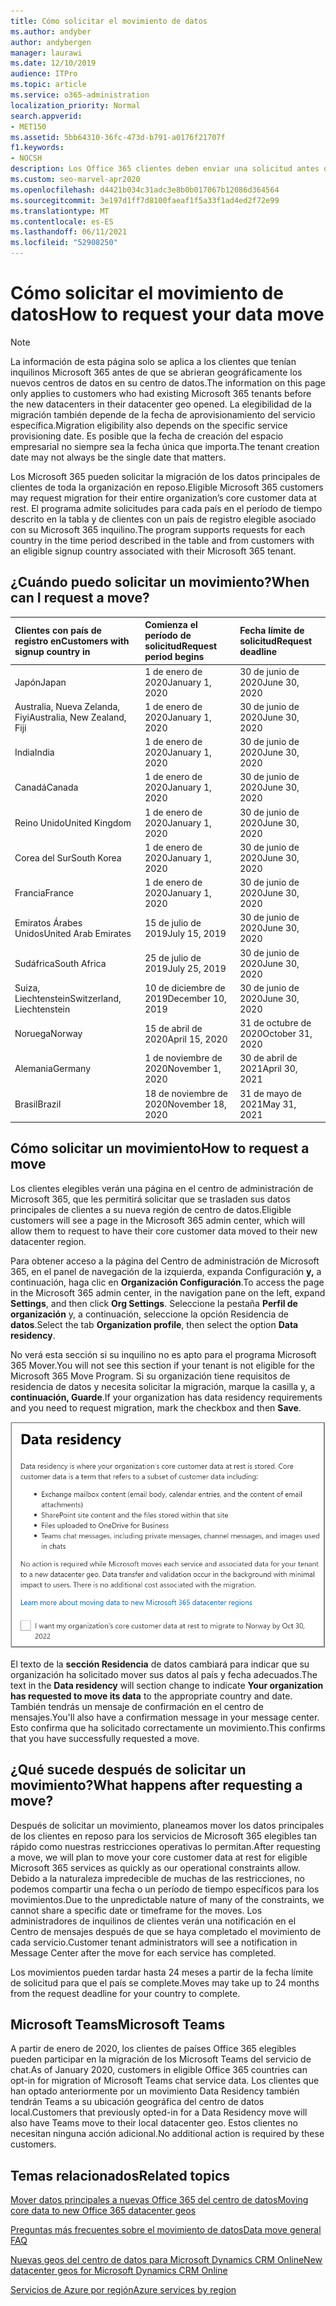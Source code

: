 ```yaml
---
title: Cómo solicitar el movimiento de datos
ms.author: andyber
author: andybergen
manager: laurawi
ms.date: 12/10/2019
audience: ITPro
ms.topic: article
ms.service: o365-administration
localization_priority: Normal
search.appverid:
- MET150
ms.assetid: 5bb64310-36fc-473d-b791-a0176f21707f
f1.keywords:
- NOCSH
description: Los Office 365 clientes deben enviar una solicitud antes de la fecha límite para que su país pueda mover sus datos de servicios Microsoft 365 a su nueva ubicación geográfica.
ms.custom: seo-marvel-apr2020
ms.openlocfilehash: d4421b034c31adc3e8b0b017067b12086d364564
ms.sourcegitcommit: 3e197d1ff7d8100faeaf1f5a33f1ad4ed2f72e99
ms.translationtype: MT
ms.contentlocale: es-ES
ms.lasthandoff: 06/11/2021
ms.locfileid: "52908250"
---
```

# <a name="how-to-request-your-data-move"></a><span data-ttu-id="3b1c2-103">Cómo solicitar el movimiento de datos</span><span class="sxs-lookup"><span data-stu-id="3b1c2-103">How to request your data move</span></span>

> [!NOTE]
> <span data-ttu-id="3b1c2-104">La información de esta página solo se aplica a los clientes que tenían inquilinos Microsoft 365 antes de que se abrieran geográficamente los nuevos centros de datos en su centro de datos.</span><span class="sxs-lookup"><span data-stu-id="3b1c2-104">The information on this page only applies to customers who had existing Microsoft 365 tenants before the new datacenters in their datacenter geo opened.</span></span> <span data-ttu-id="3b1c2-105">La elegibilidad de la migración también depende de la fecha de aprovisionamiento del servicio específica.</span><span class="sxs-lookup"><span data-stu-id="3b1c2-105">Migration eligibility also depends on the specific service provisioning date.</span></span>  <span data-ttu-id="3b1c2-106">Es posible que la fecha de creación del espacio empresarial no siempre sea la fecha única que importa.</span><span class="sxs-lookup"><span data-stu-id="3b1c2-106">The tenant creation date may not always be the single date that matters.</span></span>
  
<span data-ttu-id="3b1c2-107">Los Microsoft 365 pueden solicitar la migración de los datos principales de clientes de toda la organización en reposo.</span><span class="sxs-lookup"><span data-stu-id="3b1c2-107">Eligible Microsoft 365 customers may request migration for their entire organization’s core customer data at rest.</span></span>  <span data-ttu-id="3b1c2-108">El programa admite solicitudes para cada país en el período de tiempo descrito en la tabla y de clientes con un país de registro elegible asociado con su Microsoft 365 inquilino.</span><span class="sxs-lookup"><span data-stu-id="3b1c2-108">The program supports requests for each country in the time period described in the table and from customers with an eligible signup country associated with their Microsoft 365 tenant.</span></span>
  
## <a name="when-can-i-request-a-move"></a><span data-ttu-id="3b1c2-109">¿Cuándo puedo solicitar un movimiento?</span><span class="sxs-lookup"><span data-stu-id="3b1c2-109">When can I request a move?</span></span>

| <span data-ttu-id="3b1c2-110">Clientes con país de registro en</span><span class="sxs-lookup"><span data-stu-id="3b1c2-110">Customers with signup country in</span></span> | <span data-ttu-id="3b1c2-111">Comienza el período de solicitud</span><span class="sxs-lookup"><span data-stu-id="3b1c2-111">Request period begins</span></span> | <span data-ttu-id="3b1c2-112">Fecha límite de solicitud</span><span class="sxs-lookup"><span data-stu-id="3b1c2-112">Request deadline</span></span> |
|:-----|:-----|:-----|
|<span data-ttu-id="3b1c2-113">Japón</span><span class="sxs-lookup"><span data-stu-id="3b1c2-113">Japan</span></span>  <br/> |<span data-ttu-id="3b1c2-114">1 de enero de 2020</span><span class="sxs-lookup"><span data-stu-id="3b1c2-114">January 1, 2020</span></span>  <br/> |<span data-ttu-id="3b1c2-115">30 de junio de 2020</span><span class="sxs-lookup"><span data-stu-id="3b1c2-115">June 30, 2020</span></span>  <br/> |
|<span data-ttu-id="3b1c2-116">Australia, Nueva Zelanda, Fiyi</span><span class="sxs-lookup"><span data-stu-id="3b1c2-116">Australia, New Zealand, Fiji</span></span>  <br/> |<span data-ttu-id="3b1c2-117">1 de enero de 2020</span><span class="sxs-lookup"><span data-stu-id="3b1c2-117">January 1, 2020</span></span>  <br/> |<span data-ttu-id="3b1c2-118">30 de junio de 2020</span><span class="sxs-lookup"><span data-stu-id="3b1c2-118">June 30, 2020</span></span>  <br/> |
|<span data-ttu-id="3b1c2-119">India</span><span class="sxs-lookup"><span data-stu-id="3b1c2-119">India</span></span>  <br/> |<span data-ttu-id="3b1c2-120">1 de enero de 2020</span><span class="sxs-lookup"><span data-stu-id="3b1c2-120">January 1, 2020</span></span>  <br/> |<span data-ttu-id="3b1c2-121">30 de junio de 2020</span><span class="sxs-lookup"><span data-stu-id="3b1c2-121">June 30, 2020</span></span>  <br/> |
|<span data-ttu-id="3b1c2-122">Canadá</span><span class="sxs-lookup"><span data-stu-id="3b1c2-122">Canada</span></span>  <br/> |<span data-ttu-id="3b1c2-123">1 de enero de 2020</span><span class="sxs-lookup"><span data-stu-id="3b1c2-123">January 1, 2020</span></span>  <br/> |<span data-ttu-id="3b1c2-124">30 de junio de 2020</span><span class="sxs-lookup"><span data-stu-id="3b1c2-124">June 30, 2020</span></span>  <br/> |
|<span data-ttu-id="3b1c2-125">Reino Unido</span><span class="sxs-lookup"><span data-stu-id="3b1c2-125">United Kingdom</span></span>  <br/> |<span data-ttu-id="3b1c2-126">1 de enero de 2020</span><span class="sxs-lookup"><span data-stu-id="3b1c2-126">January 1, 2020</span></span>  <br/> |<span data-ttu-id="3b1c2-127">30 de junio de 2020</span><span class="sxs-lookup"><span data-stu-id="3b1c2-127">June 30, 2020</span></span>  <br/> |
|<span data-ttu-id="3b1c2-128">Corea del Sur</span><span class="sxs-lookup"><span data-stu-id="3b1c2-128">South Korea</span></span>  <br/> |<span data-ttu-id="3b1c2-129">1 de enero de 2020</span><span class="sxs-lookup"><span data-stu-id="3b1c2-129">January 1, 2020</span></span>  <br/> |<span data-ttu-id="3b1c2-130">30 de junio de 2020</span><span class="sxs-lookup"><span data-stu-id="3b1c2-130">June 30, 2020</span></span>  <br/> |
|<span data-ttu-id="3b1c2-131">Francia</span><span class="sxs-lookup"><span data-stu-id="3b1c2-131">France</span></span>  <br/> |<span data-ttu-id="3b1c2-132">1 de enero de 2020</span><span class="sxs-lookup"><span data-stu-id="3b1c2-132">January 1, 2020</span></span>  <br/> |<span data-ttu-id="3b1c2-133">30 de junio de 2020</span><span class="sxs-lookup"><span data-stu-id="3b1c2-133">June 30, 2020</span></span>  <br/> |
|<span data-ttu-id="3b1c2-134">Emiratos Árabes Unidos</span><span class="sxs-lookup"><span data-stu-id="3b1c2-134">United Arab Emirates</span></span>  <br/> |<span data-ttu-id="3b1c2-135">15 de julio de 2019</span><span class="sxs-lookup"><span data-stu-id="3b1c2-135">July 15, 2019</span></span>  <br/> |<span data-ttu-id="3b1c2-136">30 de junio de 2020</span><span class="sxs-lookup"><span data-stu-id="3b1c2-136">June 30, 2020</span></span>  <br/> |
|<span data-ttu-id="3b1c2-137">Sudáfrica</span><span class="sxs-lookup"><span data-stu-id="3b1c2-137">South Africa</span></span>  <br/> |<span data-ttu-id="3b1c2-138">25 de julio de 2019</span><span class="sxs-lookup"><span data-stu-id="3b1c2-138">July 25, 2019</span></span>  <br/> |<span data-ttu-id="3b1c2-139">30 de junio de 2020</span><span class="sxs-lookup"><span data-stu-id="3b1c2-139">June 30, 2020</span></span>  <br/> |
|<span data-ttu-id="3b1c2-140">Suiza, Liechtenstein</span><span class="sxs-lookup"><span data-stu-id="3b1c2-140">Switzerland, Liechtenstein</span></span>  <br/> |<span data-ttu-id="3b1c2-141">10 de diciembre de 2019</span><span class="sxs-lookup"><span data-stu-id="3b1c2-141">December 10, 2019</span></span>  <br/> |<span data-ttu-id="3b1c2-142">30 de junio de 2020</span><span class="sxs-lookup"><span data-stu-id="3b1c2-142">June 30, 2020</span></span>  <br/> |
|<span data-ttu-id="3b1c2-143">Noruega</span><span class="sxs-lookup"><span data-stu-id="3b1c2-143">Norway</span></span>  <br/> |<span data-ttu-id="3b1c2-144">15 de abril de 2020</span><span class="sxs-lookup"><span data-stu-id="3b1c2-144">April 15, 2020</span></span>  <br/> |<span data-ttu-id="3b1c2-145">31 de octubre de 2020</span><span class="sxs-lookup"><span data-stu-id="3b1c2-145">October 31, 2020</span></span>  <br/> |
|<span data-ttu-id="3b1c2-146">Alemania</span><span class="sxs-lookup"><span data-stu-id="3b1c2-146">Germany</span></span>  <br/> |<span data-ttu-id="3b1c2-147">1 de noviembre de 2020</span><span class="sxs-lookup"><span data-stu-id="3b1c2-147">November 1, 2020</span></span>  <br/> |<span data-ttu-id="3b1c2-148">30 de abril de 2021</span><span class="sxs-lookup"><span data-stu-id="3b1c2-148">April 30, 2021</span></span>  <br/> |
|<span data-ttu-id="3b1c2-149">Brasil</span><span class="sxs-lookup"><span data-stu-id="3b1c2-149">Brazil</span></span>  <br/> |<span data-ttu-id="3b1c2-150">18 de noviembre de 2020</span><span class="sxs-lookup"><span data-stu-id="3b1c2-150">November 18, 2020</span></span>  <br/> |<span data-ttu-id="3b1c2-151">31 de mayo de 2021</span><span class="sxs-lookup"><span data-stu-id="3b1c2-151">May 31, 2021</span></span>  <br/> |

## <a name="how-to-request-a-move"></a><span data-ttu-id="3b1c2-152">Cómo solicitar un movimiento</span><span class="sxs-lookup"><span data-stu-id="3b1c2-152">How to request a move</span></span>

<span data-ttu-id="3b1c2-153">Los clientes elegibles verán una página en el centro de administración de Microsoft 365, que les permitirá solicitar que se trasladen sus datos principales de clientes a su nueva región de centro de datos.</span><span class="sxs-lookup"><span data-stu-id="3b1c2-153">Eligible customers will see a page in the Microsoft 365 admin center, which will allow them to request to have their core customer data moved to their new datacenter region.</span></span>  
  
<span data-ttu-id="3b1c2-154">Para obtener acceso a la página del Centro de administración de Microsoft 365, en el panel de navegación de la izquierda, expanda Configuración **y,** a continuación, haga clic en **Organización Configuración**.</span><span class="sxs-lookup"><span data-stu-id="3b1c2-154">To access the page in the Microsoft 365 admin center, in the navigation pane on the left, expand **Settings**, and then click **Org Settings**.</span></span>
<span data-ttu-id="3b1c2-155">Seleccione la pestaña **Perfil de organización** y, a continuación, seleccione la opción Residencia de **datos**.</span><span class="sxs-lookup"><span data-stu-id="3b1c2-155">Select the tab **Organization profile**, then select the option **Data residency**.</span></span>
  
<span data-ttu-id="3b1c2-156">No verá esta sección si su inquilino no es apto para el programa Microsoft 365 Mover.</span><span class="sxs-lookup"><span data-stu-id="3b1c2-156">You will not see this section if your tenant is not eligible for the Microsoft 365 Move Program.</span></span>  <span data-ttu-id="3b1c2-157">Si su organización tiene requisitos de residencia de datos y necesita solicitar la migración, marque la casilla y, a **continuación, Guarde**.</span><span class="sxs-lookup"><span data-stu-id="3b1c2-157">If your organization has data residency requirements and you need to request migration, mark the checkbox and then **Save**.</span></span>
  
![Pantalla de opción de suscripción de Datacenter](../media/dataresidencyflyoutae.jpg)
  
<span data-ttu-id="3b1c2-159">El texto de la **sección Residencia**  de datos cambiará para indicar que su organización ha solicitado mover sus datos al país y fecha adecuados.</span><span class="sxs-lookup"><span data-stu-id="3b1c2-159">The text in the **Data residency** will section change to indicate **Your organization has requested to move its data** to the appropriate country and date.</span></span> <span data-ttu-id="3b1c2-160">También tendrás un mensaje de confirmación en el centro de mensajes.</span><span class="sxs-lookup"><span data-stu-id="3b1c2-160">You'll also have a confirmation message in your message center.</span></span> <span data-ttu-id="3b1c2-161">Esto confirma que ha solicitado correctamente un movimiento.</span><span class="sxs-lookup"><span data-stu-id="3b1c2-161">This confirms that you have successfully requested a move.</span></span> 
  
## <a name="what-happens-after-requesting-a-move"></a><span data-ttu-id="3b1c2-162">¿Qué sucede después de solicitar un movimiento?</span><span class="sxs-lookup"><span data-stu-id="3b1c2-162">What happens after requesting a move?</span></span>

<span data-ttu-id="3b1c2-163">Después de solicitar un movimiento, planeamos mover los datos principales de los clientes en reposo para los servicios de Microsoft 365 elegibles tan rápido como nuestras restricciones operativas lo permitan.</span><span class="sxs-lookup"><span data-stu-id="3b1c2-163">After requesting a move, we will plan to move your core customer data at rest for eligible Microsoft 365 services as quickly as our operational constraints allow.</span></span> <span data-ttu-id="3b1c2-164">Debido a la naturaleza impredecible de muchas de las restricciones, no podemos compartir una fecha o un período de tiempo específicos para los movimientos.</span><span class="sxs-lookup"><span data-stu-id="3b1c2-164">Due to the unpredictable nature of many of the constraints, we cannot share a specific date or timeframe for the moves.</span></span> <span data-ttu-id="3b1c2-165">Los administradores de inquilinos de clientes verán una notificación en el Centro de mensajes después de que se haya completado el movimiento de cada servicio.</span><span class="sxs-lookup"><span data-stu-id="3b1c2-165">Customer tenant administrators will see a notification in Message Center after the move for each service has completed.</span></span>
  
<span data-ttu-id="3b1c2-166">Los movimientos pueden tardar hasta 24 meses a partir de la fecha límite de solicitud para que el país se complete.</span><span class="sxs-lookup"><span data-stu-id="3b1c2-166">Moves may take up to 24 months from the request deadline for your country to complete.</span></span>
  
## <a name="microsoft-teams"></a><span data-ttu-id="3b1c2-167">Microsoft Teams</span><span class="sxs-lookup"><span data-stu-id="3b1c2-167">Microsoft Teams</span></span>

<span data-ttu-id="3b1c2-168">A partir de enero de 2020, los clientes de países Office 365 elegibles pueden participar en la migración de los Microsoft Teams del servicio de chat.</span><span class="sxs-lookup"><span data-stu-id="3b1c2-168">As of January 2020, customers in eligible Office 365 countries can opt-in for migration of Microsoft Teams chat service data.</span></span>  <span data-ttu-id="3b1c2-169">Los clientes que han optado anteriormente por un movimiento Data Residency también tendrán Teams a su ubicación geográfica del centro de datos local.</span><span class="sxs-lookup"><span data-stu-id="3b1c2-169">Customers that previously opted-in for a Data Residency move will also have Teams move to their local datacenter geo.</span></span>  <span data-ttu-id="3b1c2-170">Estos clientes no necesitan ninguna acción adicional.</span><span class="sxs-lookup"><span data-stu-id="3b1c2-170">No additional action is required by these customers.</span></span>

## <a name="related-topics"></a><span data-ttu-id="3b1c2-171">Temas relacionados</span><span class="sxs-lookup"><span data-stu-id="3b1c2-171">Related topics</span></span>

[<span data-ttu-id="3b1c2-172">Mover datos principales a nuevas Office 365 del centro de datos</span><span class="sxs-lookup"><span data-stu-id="3b1c2-172">Moving core data to new Office 365 datacenter geos</span></span>](moving-data-to-new-datacenter-geos.md)

[<span data-ttu-id="3b1c2-173">Preguntas más frecuentes sobre el movimiento de datos</span><span class="sxs-lookup"><span data-stu-id="3b1c2-173">Data move general FAQ</span></span>](data-move-faq.yml)

[<span data-ttu-id="3b1c2-174">Nuevas geos del centro de datos para Microsoft Dynamics CRM Online</span><span class="sxs-lookup"><span data-stu-id="3b1c2-174">New datacenter geos for Microsoft Dynamics CRM Online</span></span>](/power-platform/admin/new-datacenter-regions)
  
[<span data-ttu-id="3b1c2-175">Servicios de Azure por región</span><span class="sxs-lookup"><span data-stu-id="3b1c2-175">Azure services by region</span></span>](https://azure.microsoft.com/regions/)
